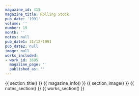 ```yaml
---
magazine_id: 415
magazine_title: Rolling Stock
pub_date: '1991'
volume: ''
number: 19
month: ''
notes: null
pub_date1: 31/12/1991
pub_date2: null
image: null
works_included:
- work_id: 3695
  magazine_page: ''
  published_as: ''
---
```


{{ section_title() }}
{{ magazine_info() }}
{{ section_image() }}
{{ notes_section() }}
{{ works_section() }}

